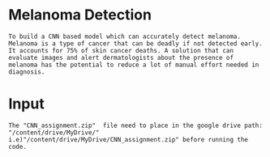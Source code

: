 # Melanoma Detection
	To build a CNN based model which can accurately detect melanoma. Melanoma is a type of cancer that can be deadly if not detected early. It accounts for 75% of skin cancer deaths. A solution that can evaluate images and alert dermatologists about the presence of melanoma has the potential to reduce a lot of manual effort needed in diagnosis.

# Input
	The "CNN_assignment.zip"  file need to place in the google drive path: "/content/drive/MyDrive/" i.e)"/content/drive/MyDrive/CNN_assignment.zip" before running the code.
